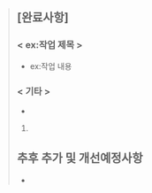 > ## [완료사항]
>
> ### < ex:작업 제목 >
>
> - ex:작업 내용
>
> ### < 기타 >
>
> -
>
> 1.
>
> ## 추후 추가 및 개선예정사항
>
> -
